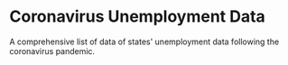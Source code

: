 # Coronavirus Unemployment Data

A comprehensive list of data of states' unemployment data following the coronavirus pandemic.
